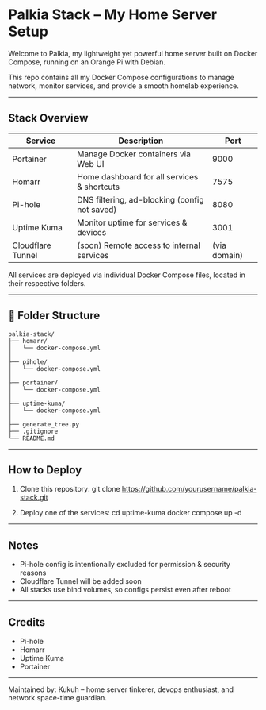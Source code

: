 # Palkia Stack – My Home Server Setup

Welcome to Palkia, my lightweight yet powerful home server built on Docker Compose, running on an Orange Pi with Debian.

This repo contains all my Docker Compose configurations to manage network, monitor services, and provide a smooth homelab experience.

---

## Stack Overview

Service         | Description                                      | Port
----------------|--------------------------------------------------|-------
Portainer       | Manage Docker containers via Web UI             | 9000
Homarr          | Home dashboard for all services & shortcuts     | 7575
Pi-hole         | DNS filtering, ad-blocking (config not saved)   | 8080
Uptime Kuma     | Monitor uptime for services & devices           | 3001
Cloudflare Tunnel | (soon) Remote access to internal services     | (via domain)

All services are deployed via individual Docker Compose files, located in their respective folders.

---
<!-- FOLDER_TREE_START -->
## 📁 Folder Structure

```
palkia-stack/
├── homarr/
│   └── docker-compose.yml
│
├── pihole/
│   └── docker-compose.yml
│
├── portainer/
│   └── docker-compose.yml
│
├── uptime-kuma/
│   └── docker-compose.yml
│
├── generate_tree.py
├── .gitignore
└── README.md
```
<!-- FOLDER_TREE_END -->
---

## How to Deploy

1. Clone this repository:
   git clone https://github.com/yourusername/palkia-stack.git

2. Deploy one of the services:
   cd uptime-kuma
   docker compose up -d

---

## Notes

- Pi-hole config is intentionally excluded for permission & security reasons
- Cloudflare Tunnel will be added soon
- All stacks use bind volumes, so configs persist even after reboot

---

## Credits

- Pi-hole
- Homarr
- Uptime Kuma
- Portainer

---

Maintained by:
Kukuh – home server tinkerer, devops enthusiast, and network space-time guardian.

